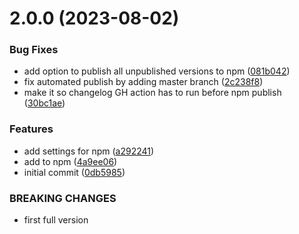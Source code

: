 # 2.0.0 (2023-08-02)


### Bug Fixes

* add option to publish all unpublished versions to npm ([081b042](https://github.com/dgabrielm/create-vite-react-ts-app/commit/081b04270db04de3f078b2bd33be2390caf19b2d))
* fix automated publish by adding master branch ([2c238f8](https://github.com/dgabrielm/create-vite-react-ts-app/commit/2c238f8a298a23d4a564c7a25666eb2645958a1b))
* make it so changelog GH action has to run before npm publish ([30bc1ae](https://github.com/dgabrielm/create-vite-react-ts-app/commit/30bc1ae82e6d96c90a027d9fb32cae1a54dc693f))


### Features

* add settings for npm ([a292241](https://github.com/dgabrielm/create-vite-react-ts-app/commit/a292241cb247a82a9e6a26ba48df8089b12f8d7b))
* add to npm ([4a9ee06](https://github.com/dgabrielm/create-vite-react-ts-app/commit/4a9ee069972eb67157cc9acdcd36c052246a42e2))
* initial commit ([0db5985](https://github.com/dgabrielm/create-vite-react-ts-app/commit/0db5985ee1fe5dc51b5ddcc14a06ce47ac67ab7b))


### BREAKING CHANGES

* first full version



